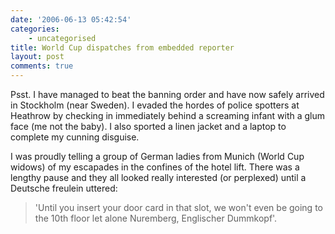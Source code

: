 ```yaml
---
date: '2006-06-13 05:42:54'
categories:
    - uncategorised
title: World Cup dispatches from embedded reporter
layout: post
comments: true
---
```

Psst. I have managed to beat the banning order and have now safely
arrived in Stockholm (near Sweden). I evaded the hordes of police
spotters at Heathrow by checking in immediately behind a screaming
infant with a glum face (me not the baby). I also sported a linen jacket
and a laptop to complete my cunning disguise.

I was proudly telling a group of German ladies from Munich (World Cup
widows) of my escapades in the confines of the hotel lift. There was a
lengthy pause and they all looked really interested (or perplexed) until
a Deutsche freulein uttered:
> 'Until you insert your door card in that slot, we won't even be going
> to the 10th floor let alone Nuremberg, Englischer Dummkopf'.
